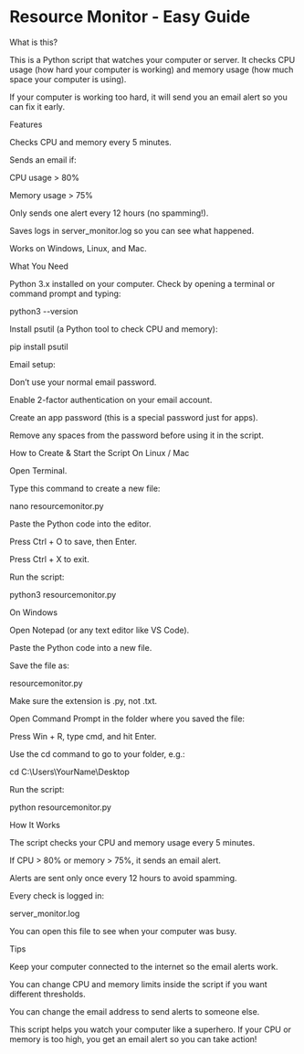 # Resource Monitor - Easy Guide
What is this?

This is a Python script that watches your computer or server.
It checks CPU usage (how hard your computer is working) and memory usage (how much space your computer is using).

If your computer is working too hard, it will send you an email alert so you can fix it early.

Features

Checks CPU and memory every 5 minutes.

Sends an email if:

CPU usage > 80%

Memory usage > 75%

Only sends one alert every 12 hours (no spamming!).

Saves logs in server_monitor.log so you can see what happened.

Works on Windows, Linux, and Mac.

What You Need

Python 3.x installed on your computer.
Check by opening a terminal or command prompt and typing:

python3 --version


Install psutil (a Python tool to check CPU and memory):

pip install psutil


Email setup:

Don’t use your normal email password.

Enable 2-factor authentication on your email account.

Create an app password (this is a special password just for apps).

Remove any spaces from the password before using it in the script.

How to Create & Start the Script
On Linux / Mac

Open Terminal.

Type this command to create a new file:

nano resourcemonitor.py


Paste the Python code into the editor.

Press Ctrl + O to save, then Enter.

Press Ctrl + X to exit.

Run the script:

python3 resourcemonitor.py

On Windows

Open Notepad (or any text editor like VS Code).

Paste the Python code into a new file.

Save the file as:

resourcemonitor.py


Make sure the extension is .py, not .txt.

Open Command Prompt in the folder where you saved the file:

Press Win + R, type cmd, and hit Enter.

Use the cd command to go to your folder, e.g.:

cd C:\Users\YourName\Desktop


Run the script:

python resourcemonitor.py

How It Works

The script checks your CPU and memory usage every 5 minutes.

If CPU > 80% or memory > 75%, it sends an email alert.

Alerts are sent only once every 12 hours to avoid spamming.

Every check is logged in:

server_monitor.log


You can open this file to see when your computer was busy.

Tips

Keep your computer connected to the internet so the email alerts work.

You can change CPU and memory limits inside the script if you want different thresholds.

You can change the email address to send alerts to someone else.


This script helps you watch your computer like a superhero.
If your CPU or memory is too high, you get an email alert so you can take action!
